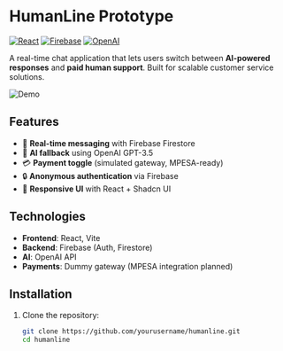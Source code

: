 # HumanLine Prototype  

[![React](https://img.shields.io/badge/React-18.2.0-blue)](https://react.dev/)
[![Firebase](https://img.shields.io/badge/Firebase-9.22.0-orange)](https://firebase.google.com/)
[![OpenAI](https://img.shields.io/badge/OpenAI-GPT--3.5-green)](https://openai.com/)

A real-time chat application that lets users switch between **AI-powered responses** and **paid human support**. Built for scalable customer service solutions.  

![Demo](demo-screenshot.png)  

## Features  
- 💬 **Real-time messaging** with Firebase Firestore  
- 🤖 **AI fallback** using OpenAI GPT-3.5  
- 💳 **Payment toggle** (simulated gateway, MPESA-ready)  
- 🔒 **Anonymous authentication** via Firebase  
- 📱 **Responsive UI** with React + Shadcn UI  

## Technologies  
- **Frontend**: React, Vite  
- **Backend**: Firebase (Auth, Firestore)  
- **AI**: OpenAI API  
- **Payments**: Dummy gateway (MPESA integration planned)  

## Installation  
1. Clone the repository:  
   ```bash
   git clone https://github.com/yourusername/humanline.git
   cd humanline